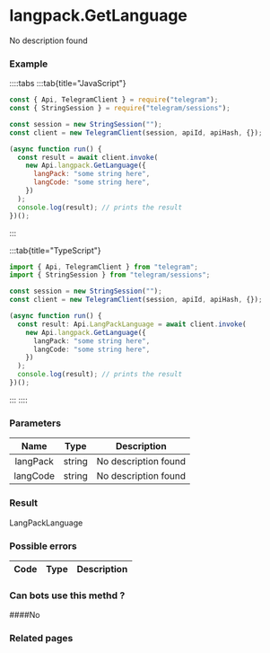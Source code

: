 # langpack.GetLanguage

No description found

### [](#example)Example

::::tabs
:::tab{title="JavaScript"}

```js
const { Api, TelegramClient } = require("telegram");
const { StringSession } = require("telegram/sessions");

const session = new StringSession("");
const client = new TelegramClient(session, apiId, apiHash, {});

(async function run() {
  const result = await client.invoke(
    new Api.langpack.GetLanguage({
      langPack: "some string here",
      langCode: "some string here",
    })
  );
  console.log(result); // prints the result
})();
```

:::

:::tab{title="TypeScript"}

```ts
import { Api, TelegramClient } from "telegram";
import { StringSession } from "telegram/sessions";

const session = new StringSession("");
const client = new TelegramClient(session, apiId, apiHash, {});

(async function run() {
  const result: Api.LangPackLanguage = await client.invoke(
    new Api.langpack.GetLanguage({
      langPack: "some string here",
      langCode: "some string here",
    })
  );
  console.log(result); // prints the result
})();
```

:::
::::

### [](#parameters)Parameters

|   Name   | Type   | Description          |
| :------: | ------ | -------------------- |
| langPack | string | No description found |
| langCode | string | No description found |

### [](#result)Result

LangPackLanguage

### [](#possible-errors)Possible errors

| Code | Type | Description |
| :--: | ---- | ----------- |

### [](#can-bots-use-this-method)Can bots use this methd ?

####No

### [](#related-pages)Related pages
